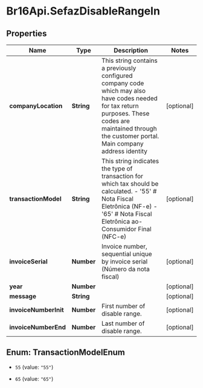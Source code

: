 # Br16Api.SefazDisableRangeIn

## Properties
Name | Type | Description | Notes
------------ | ------------- | ------------- | -------------
**companyLocation** | **String** | This string contains a previously configured company code which may also have codes needed for tax return purposes. These codes are maintained through the customer portal. Main company address identity | [optional] 
**transactionModel** | **String** | This string indicates the type of transaction for which tax should be calculated. - &#39;55&#39; # Nota Fiscal Eletrônica (NF-e) - &#39;65&#39; # Nota Fiscal Eletrônica ao-Consumidor Final (NFC-e)  | [optional] 
**invoiceSerial** | **Number** | Invoice number, sequential unique by invoice serial (Número da nota fiscal)  | [optional] 
**year** | **Number** |  | [optional] 
**message** | **String** |  | [optional] 
**invoiceNumberInit** | **Number** | First number of disable range. | [optional] 
**invoiceNumberEnd** | **Number** | Last number of disable range. | [optional] 


<a name="TransactionModelEnum"></a>
## Enum: TransactionModelEnum


* `55` (value: `"55"`)

* `65` (value: `"65"`)




